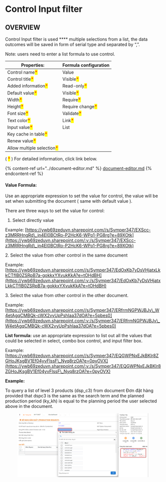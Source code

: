 # Control Input filter

## OVERVIEW

Control Input filter is used \*\*\*\* multiple selections from a list, the data outcomes will be saved in form of serial type and separated by “,”.

Note: users need to enter a list formula to use control.

| Properties:                                                | Formula configuration                            |
| ---------------------------------------------------------- | ------------------------------------------------ |
| Control name<mark style="color:red;">\*</mark>             | Value                                            |
| Control title<mark style="color:red;">\*</mark>            | Visible<mark style="color:red;">\*</mark>        |
| Added information<mark style="color:red;">\*</mark>        | Read-only<mark style="color:red;">\*</mark>      |
| Default value<mark style="color:red;">\*</mark>            | Visible<mark style="color:red;">\*</mark>        |
| Width<mark style="color:red;">\*</mark>                    | Require<mark style="color:red;">\*</mark>        |
| Height<mark style="color:red;">\*</mark>                   | Require change<mark style="color:red;">\*</mark> |
| Font size<mark style="color:red;">\*</mark>                | Validate<mark style="color:red;">\*</mark>       |
| Text color<mark style="color:red;">\*</mark>               | Link<mark style="color:red;">\*</mark>           |
| Input value<mark style="color:red;">\*</mark>              | List                                             |
| Key cache in table<mark style="color:red;">\*</mark>       |                                                  |
| Renew value<mark style="color:red;">\*</mark>              |                                                  |
| Allow multiple selection<mark style="color:red;">\*</mark> |                                                  |

( <mark style="color:red;">\*</mark> ) For detailed information, click link below.

{% content-ref url="../document-editor.md" %}
[document-editor.md](../document-editor.md)
{% endcontent-ref %}

#### Value Formula:

Use an appropriate expression to set the value for control, the value will be set when submitting the document ( same with default value ).

There are three ways to set the value for control:

1. Select directly value

Example: [https://ywb69zeduvn.sharepoint.com//s/Symper347/EXScc-z3MRRHngRd\_jn4EI0BCtRo-P2HcK6-WPo1-PG8rg?e=89XOtk](https://ywb69zeduvn.sharepoint.com/:v:/s/Symper347/EXScc-z3MRRHngRd\_jn4EI0BCtRo-P2HcK6-WPo1-PG8rg?e=89XOtk)

2\. Select the value from other control in the same document

Example: [https://ywb69zeduvn.sharepoint.com//s/Symper347/EdOxKb7yDsVHjatxLkkCTfIB0ZSRpB7a-gokkxYXvukKkA?e=tOHdBH](https://ywb69zeduvn.sharepoint.com/:v:/s/Symper347/EdOxKb7yDsVHjatxLkkCTfIB0ZSRpB7a-gokkxYXvukKkA?e=tOHdBH)

3\. Select the value from other control in the other document.

Example: [https://ywb69zeduvn.sharepoint.com//s/Symper347/ERfrmNGPWJBJv\_W4etAgqCMBQk-cWX2vyUpPshIaa37dOA?e=5pbes0](https://ywb69zeduvn.sharepoint.com/:v:/s/Symper347/ERfrmNGPWJBJv\_W4etAgqCMBQk-cWX2vyUpPshIaa37dOA?e=5pbes0)

**List formula:** use an appropriate expression to list out all the values that could be selected in select, combo box control, and input filter box.

Example: [https://ywb69zeduvn.sharepoint.com//s/Symper347/EQGWPNxEJkBKlr8ZGHoJKsgBV1Ef04yvFlssF\_Nyq8rzOA?e=0pyOVX](https://ywb69zeduvn.sharepoint.com/:v:/s/Symper347/EQGWPNxEJkBKlr8ZGHoJKsgBV1Ef04yvFlssF\_Nyq8rzOA?e=0pyOVX)

**Example:**

To query a list of level 3 products (dsp\_c3) from document Đơn đặt hàng provided that dspc3 is the same as the search term and the planned production period (ky\_kh) is equal to the planning period the user selected above in the document.

<figure><img src="../../../.gitbook/assets/image (104).png" alt=""><figcaption></figcaption></figure>
